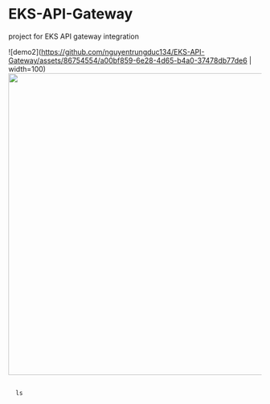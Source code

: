# EKS-API-Gateway
project for EKS API gateway integration

![demo2](https://github.com/nguyentrungduc134/EKS-API-Gateway/assets/86754554/a00bf859-6e28-4d65-b4a0-37478db77de6 | width=100)
<img src="https://github.com/nguyentrungduc134/EKS-API-Gateway/assets/86754554/a00bf859-6e28-4d65-b4a0-37478db77de6" width="600"> 



##
      ls

